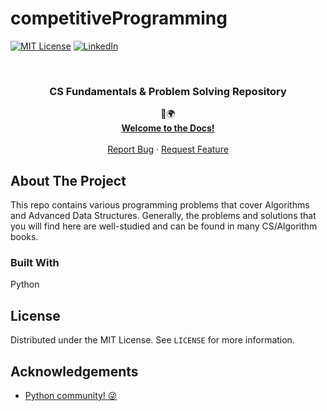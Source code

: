 # competitiveProgramming
<!--
*** Thanks for checking out this README Template. If you have a suggestion that would
*** make this better, please fork the repo and create a pull request or simply open
*** an issue with the tag "enhancement".
*** Thanks again! Now go create something AMAZING! :D
-->


<!-- PROJECT SHIELDS -->
<!--
*** I'm using markdown "reference style" links for readability.
*** Reference links are enclosed in brackets [ ] instead of parentheses ( ).
*** See the bottom of this document for the declaration of the reference variables
*** for contributors-url, forks-url, etc. This is an optional, concise syntax you may use.
*** https://www.markdownguide.org/basic-syntax/#reference-style-links
-->
[![MIT License][license-shield]][license-url]
[![LinkedIn][linkedin-shield]][linkedin-url]



<!-- PROJECT LOGO -->
<br />
<p align="center">

  <h3 align="center">CS Fundamentals & Problem Solving Repository</h3>

  <p align="center">
    💜🌍
    <br />
    <a href="https://github.com/kamwithak/competitiveProgramming"><strong>Welcome to the Docs!</strong></a>
    <br />
    <br />
    <a href="https://github.com/kamwithak/competitiveProgramming/issues">Report Bug</a>
    ·
    <a href="https://github.com/kamwithak/competitiveProgramming/issues">Request Feature</a>
  </p>
</p>


<!-- ABOUT THE PROJECT -->
## About The Project

This repo contains various programming problems that cover Algorithms and Advanced Data Structures.
Generally, the problems and solutions that you will find here are well-studied and can be found in many CS/Algorithm books.


### Built With

Python


<!-- LICENSE -->
## License

Distributed under the MIT License. See `LICENSE` for more information.

<!-- ACKNOWLEDGEMENTS -->
## Acknowledgements
* [Python community! :stuck_out_tongue_winking_eye:](https://pypi.org/)


<!-- MARKDOWN LINKS & IMAGES -->
<!-- https://www.markdownguide.org/basic-syntax/#reference-style-links -->
[contributors-shield]: https://github.com/kamwithak/competitiveProgramming
[contributors-url]: https://github.com/kamwithak/competitiveProgramming
[forks-shield]: https://img.shields.io/github/forks/othneildrew/Best-README-Template.svg?style=flat-square
[forks-url]: https://github.com/kamwithak/competitiveProgramming
[stars-shield]: https://img.shields.io/github/stars/othneildrew/Best-README-Template.svg?style=flat-square
[stars-url]: https://github.com/kamwithak/competitiveProgramming
[issues-shield]: https://img.shields.io/github/issues/othneildrew/Best-README-Template.svg?style=flat-square
[issues-url]: https://github.com/kamwithak/competitiveProgramming
[license-shield]: https://img.shields.io/github/license/othneildrew/Best-README-Template.svg?style=flat-square
[license-url]: https://github.com/kamwithak/competitiveProgramming/blob/master/LICENSE
[linkedin-shield]: https://img.shields.io/badge/-LinkedIn-black.svg?style=flat-square&logo=linkedin&colorB=555
[linkedin-url]: https://linkedin.com/in/kamranwithak
